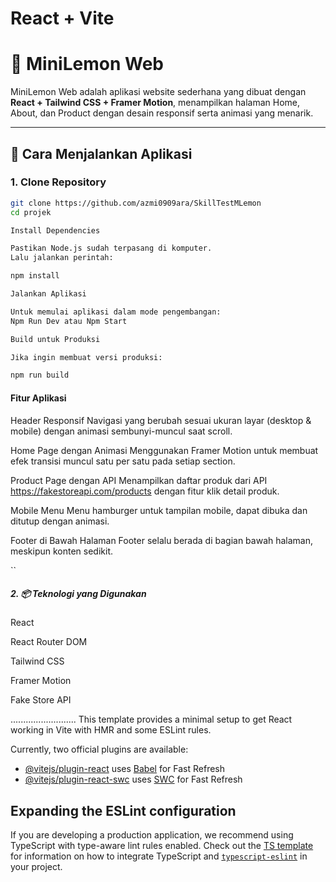# React + Vite
# 🍋 MiniLemon Web

MiniLemon Web adalah aplikasi website sederhana yang dibuat dengan **React + Tailwind CSS + Framer Motion**, menampilkan halaman Home, About, dan Product dengan desain responsif serta animasi yang menarik.

---

## 🚀 Cara Menjalankan Aplikasi

### 1. Clone Repository
```bash
git clone https://github.com/azmi0909ara/SkillTestMLemon
cd projek

Install Dependencies

Pastikan Node.js sudah terpasang di komputer.
Lalu jalankan perintah:

npm install

Jalankan Aplikasi

Untuk memulai aplikasi dalam mode pengembangan:
Npm Run Dev atau Npm Start

Build untuk Produksi

Jika ingin membuat versi produksi:

npm run build

```
#### Fitur Aplikasi

Header Responsif
Navigasi yang berubah sesuai ukuran layar (desktop & mobile) dengan animasi sembunyi-muncul saat scroll.

Home Page dengan Animasi
Menggunakan Framer Motion untuk membuat efek transisi muncul satu per satu pada setiap section.

Product Page dengan API
Menampilkan daftar produk dari API https://fakestoreapi.com/products dengan fitur klik detail produk.

Mobile Menu
Menu hamburger untuk tampilan mobile, dapat dibuka dan ditutup dengan animasi.

Footer di Bawah Halaman
Footer selalu berada di bagian bawah halaman, meskipun konten sedikit.

``
##### 2. 📦 Teknologi yang Digunakan 

React

React Router DOM

Tailwind CSS

Framer Motion

Fake Store API

..........................
This template provides a minimal setup to get React working in Vite with HMR and some ESLint rules.

Currently, two official plugins are available:

- [@vitejs/plugin-react](https://github.com/vitejs/vite-plugin-react/blob/main/packages/plugin-react) uses [Babel](https://babeljs.io/) for Fast Refresh
- [@vitejs/plugin-react-swc](https://github.com/vitejs/vite-plugin-react/blob/main/packages/plugin-react-swc) uses [SWC](https://swc.rs/) for Fast Refresh

## Expanding the ESLint configuration

If you are developing a production application, we recommend using TypeScript with type-aware lint rules enabled. Check out the [TS template](https://github.com/vitejs/vite/tree/main/packages/create-vite/template-react-ts) for information on how to integrate TypeScript and [`typescript-eslint`](https://typescript-eslint.io) in your project.
